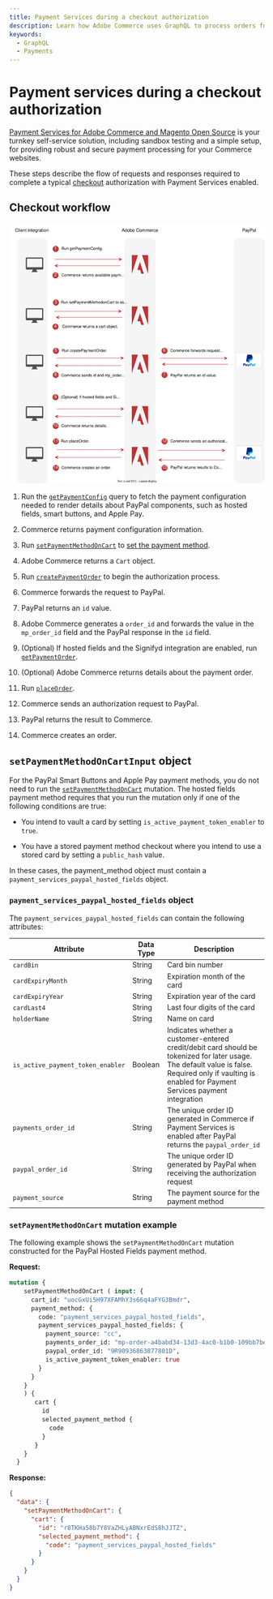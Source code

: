 ```yaml
---
title: Payment Services during a checkout authorization
description: Learn how Adobe Commerce uses GraphQL to process orders for the Payment Services payment method during a typical checkout authorization.
keywords:
  - GraphQL
  - Payments
---
```


# Payment services during a checkout authorization

[Payment Services for Adobe Commerce and Magento Open Source](https://experienceleague.adobe.com/docs/commerce-merchant-services/payment-services/guide-overview.html) is your turnkey self-service solution, including sandbox testing and a simple setup, for providing robust and secure payment processing for your Commerce websites.

These steps describe the flow of requests and responses required to complete a typical [checkout](../tutorials/checkout/index.md) authorization with Payment Services enabled.

## Checkout workflow

![Payment Services sequence diagram](../../../_images/graphql/payment-services.svg)

1. Run the [`getPaymentConfig`](../schema/checkout/queries/get-payment-config.md) query to fetch the payment configuration needed to render details about PayPal components, such as hosted fields, smart buttons, and Apple Pay.

1. Commerce returns payment configuration information.

1. Run [`setPaymentMethodOnCart`](../schema/cart/mutations/set-payment-method.md) to [set the payment method](../tutorials/checkout/set-payment-method.md).

1. Adobe Commerce returns a `Cart` object.

1. Run [`createPaymentOrder`](../schema/checkout/mutations/create-payment-order.md) to begin the authorization process.

1. Commerce forwards the request to PayPal.

1. PayPal returns an `id` value.

1. Adobe Commerce generates a `order_id` and forwards the value in the `mp_order_id` field and the PayPal response in the `id` field.

1. (Optional) If hosted fields and the Signifyd integration are enabled, run [`getPaymentOrder`](../schema/checkout/queries/get-payment-order.md).

1. (Optional) Adobe Commerce returns details about the payment order.

1. Run [`placeOrder`](../schema/cart/mutations/place-order.md).

1. Commerce sends an authorization request to PayPal.

1. PayPal returns the result to Commerce.

1. Commerce creates an order.

## `setPaymentMethodOnCartInput` object

For the PayPal Smart Buttons and Apple Pay payment methods, you do not need to run the [`setPaymentMethodOnCart`](../schema/cart/mutations/set-payment-method.md) mutation. The hosted fields payment method requires that you run the mutation only if one of the following conditions are true:

* You intend to vault a card by setting `is_active_payment_token_enabler` to `true`.

* You have a stored payment method checkout where you intend to use a stored card by setting a `public_hash` value.

In these cases, the payment_method object must contain a `payment_services_paypal_hosted_fields` object.

### `payment_services_paypal_hosted_fields` object

The `payment_services_paypal_hosted_fields` can contain the following attributes:

Attribute |  Data Type | Description
--- | --- | ---
`cardBin` | String | Card bin number
`cardExpiryMonth` | String | Expiration month of the card
`cardExpiryYear` | String | Expiration year of the card
`cardLast4` | String | Last four digits of the card
`holderName` | String | Name on card
`is_active_payment_token_enabler` | Boolean | Indicates whether a customer-entered credit/debit card should be tokenized for later usage. The default value is false. Required only if vaulting is enabled for Payment Services payment integration
`payments_order_id` | String | The unique order ID generated in Commerce if Payment Services is enabled after PayPal returns the `paypal_order_id`
`paypal_order_id` | String | The unique order ID generated by PayPal when receiving the authorization request
`payment_source` | String | The payment source for the payment method

### `setPaymentMethodOnCart` mutation example

The following example shows the `setPaymentMethodOnCart` mutation constructed for the PayPal Hosted Fields payment method.

**Request:**

```graphql
mutation {
    setPaymentMethodOnCart ( input: {
      cart_id: "uocGxUi5H97XFAMhY3s66q4aFYG3Bmdr",
      payment_method: {
        code: "payment_services_paypal_hosted_fields",
        payment_services_paypal_hosted_fields: {
          payment_source: "cc",
          payments_order_id: "mp-order-a4babd34-13d3-4ac0-b1b0-109bb7be1574",
          paypal_order_id: "9R90936863877801D",
          is_active_payment_token_enabler: true
        }
      }
    }
    ) {
       cart {
         id
         selected_payment_method {
           code
         }
       }
    }
  } 
```

**Response:**

```json
{
  "data": {
    "setPaymentMethodOnCart": {
      "cart": {
        "id": "r8TKHa58b7Y8VaZHLyABNxrEdS8hJJTZ",
        "selected_payment_method": {
          "code": "payment_services_paypal_hosted_fields"
        }
      }
    }
  }
}
```

